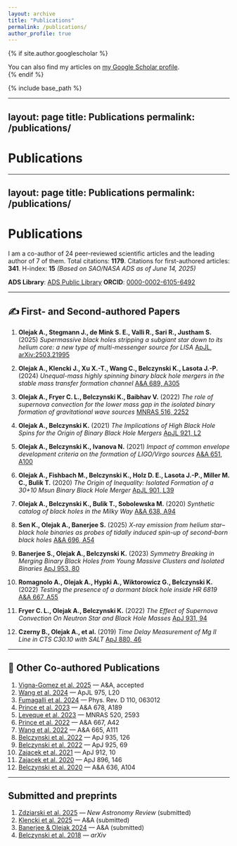 ```yaml
---
layout: archive
title: "Publications"
permalink: /publications/
author_profile: true
---
```


{% if site.author.googlescholar %}
  <div class="wordwrap">You can also find my articles on <a href="{{site.author.googlescholar}}">my Google Scholar profile</a>.</div>
{% endif %}

{% include base_path %}

---
layout: page
title: Publications
permalink: /publications/
---

# Publications

---

layout: page
title: Publications
permalink: /publications/
-------------------------

# Publications

I am a co-author of 24 peer-reviewed scientific articles and the leading author of 7 of them.
Total citations: **1179**. Citations for first-authored articles: **341**. H-index: **15**
*(Based on SAO/NASA ADS as of June 14, 2025)*

**ADS Library**: [ADS Public Library](https://ui.adsabs.harvard.edu/public-libraries/U0LMup96RQe2hPXDjU3Mcw)
**ORCID**: [0000-0002-6105-6492](https://orcid.org/0000-0002-6105-6492)

---

## ✍️ First- and Second-authored Papers

1. **Olejak A., Stegmann J., de Mink S. E., Valli R., Sari R., Justham S.** (2025)
   *Supermassive black holes stripping a subgiant star down to its helium core: a new type of multi-messenger source for LISA*
   [ApJL](https://doi.org/10.3847/2041-8213/ade43), [arXiv:2503.21995](https://arxiv.org/abs/2503.21995)

2. **Olejak A., Klencki J., Xu X.-T., Wang C., Belczynski K., Lasota J.-P.** (2024)
   *Unequal-mass highly spinning binary black hole mergers in the stable mass transfer formation channel*
   [A\&A 689, A305](https://doi.org/10.1051/0004-6361/202450480)

3. **Olejak A., Fryer C. L., Belczynski K., Baibhav V.** (2022)
   *The role of supernova convection for the lower mass gap in the isolated binary formation of gravitational wave sources*
   [MNRAS 516, 2252](https://doi.org/10.1093/mnras/stac2359)

4. **Olejak A., Belczynski K.** (2021)
   *The Implications of High Black Hole Spins for the Origin of Binary Black Hole Mergers*
   [ApJL 921, L2](https://doi.org/10.3847/2041-8213/ac2f48)

5. **Olejak A., Belczynski K., Ivanova N.** (2021)
   *Impact of common envelope development criteria on the formation of LIGO/Virgo sources*
   [A\&A 651, A100](https://doi.org/10.1051/0004-6361/202140520)

6. **Olejak A., Fishbach M., Belczynski K., Holz D. E., Lasota J.-P., Miller M. C., Bulik T.** (2020)
   *The Origin of Inequality: Isolated Formation of a 30+10 Msun Binary Black Hole Merger*
   [ApJL 901, L39](https://doi.org/10.3847/2041-8213/abb5b5)

7. **Olejak A., Belczynski K., Bulik T., Sobolewska M.** (2020)
   *Synthetic catalog of black holes in the Milky Way*
   [A\&A 638, A94](https://doi.org/10.1051/0004-6361/201936557)

8. **Sen K., Olejak A., Banerjee S.** (2025)
   *X-ray emission from helium star–black hole binaries as probes of tidally induced spin-up of second-born black holes*
   [A\&A 696, A54](https://www.aanda.org/articles/aa/full_html/2025/04/aa53829-25/aa53829-25.html)

9. **Banerjee S., Olejak A., Belczynski K.** (2023)
   *Symmetry Breaking in Merging Binary Black Holes from Young Massive Clusters and Isolated Binaries*
   [ApJ 953, 80](https://doi.org/10.3847/1538-4357/acdd59)

10. **Romagnolo A., Olejak A., Hypki A., Wiktorowicz G., Belczynski K.** (2022)
    *Testing the presence of a dormant black hole inside HR 6819*
    [A\&A 667, A55](https://doi.org/10.1051/0004-6361/202141992)

11. **Fryer C. L., Olejak A., Belczynski K.** (2022)
    *The Effect of Supernova Convection On Neutron Star and Black Hole Masses*
    [ApJ 931, 94](https://doi.org/10.3847/1538-4357/ac6ac9)

12. **Czerny B., Olejak A., et al.** (2019)
    *Time Delay Measurement of Mg II Line in CTS C30.10 with SALT*
    [ApJ 880, 46](https://doi.org/10.3847/1538-4357/ab2913)

---

## 🤝 Other Co-authored Publications

1. [Vigna-Gomez et al. 2025](https://ui.adsabs.harvard.edu/abs/2025arXiv250317006V/abstract) — A\&A, accepted
2. [Wang et al. 2024](https://doi.org/10.3847/2041-8213/ad86b7) — ApJL 975, L20
3. [Fumagalli et al. 2024](https://doi.org/10.1103/PhysRevD.110.063012) — Phys. Rev. D 110, 063012
4. [Prince et al. 2023](https://doi.org/10.1051/0004-6361/202346738) — A\&A 678, A189
5. [Leveque et al. 2023](https://doi.org/10.1093/mnras/stad240) — MNRAS 520, 2593
6. [Prince et al. 2022](https://doi.org/10.1051/0004-6361/202243194) — A\&A 667, A42
7. [Wang et al. 2022](https://doi.org/10.1051/0004-6361/202243684) — A\&A 665, A111
8. [Belczynski et al. 2022](https://doi.org/10.3847/1538-4357/ac8167) — ApJ 935, 126
9. [Belczynski et al. 2022](https://doi.org/10.3847/1538-4357/ac375a) — ApJ 925, 69
10. [Zajacek et al. 2021](https://doi.org/10.3847/1538-4357/abe9b2) — ApJ 912, 10
11. [Zajacek et al. 2020](https://doi.org/10.3847/1538-4357/ab94ae) — ApJ 896, 146
12. [Belczynski et al. 2020](https://doi.org/10.1051/0004-6361/201936528) — A\&A 636, A104

---

## Submitted and preprints

1. [Zdziarski et al. 2025](https://arxiv.org/abs/2506.00623) — *New Astronomy Review* (submitted)
2. [Klencki et al. 2025](https://arxiv.org/abs/2505.08860) — A\&A (submitted)
3. [Banerjee & Olejak 2024](https://doi.org/10.48550/arXiv.2411.15112) — A\&A (submitted)
4. [Belczynski et al. 2018](https://doi.org/10.48550/arXiv.1812.10065) — *arXiv*
